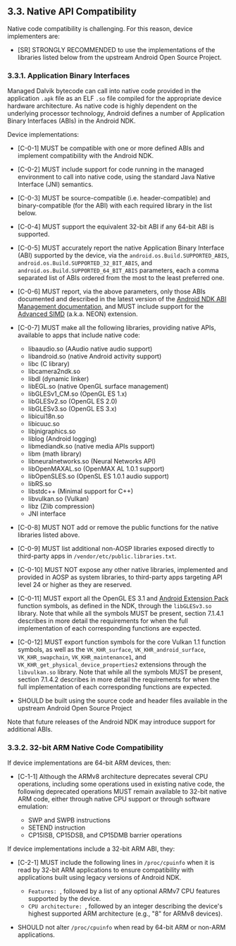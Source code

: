 ## 3.3\. Native API Compatibility

Native code compatibility is challenging. For this reason,
device implementers are:

*   [SR] STRONGLY RECOMMENDED to use the implementations of the libraries
listed below from the upstream Android Open Source Project.

### 3.3.1\. Application Binary Interfaces

Managed Dalvik bytecode can call into native code provided in the application
`.apk` file as an ELF `.so` file compiled for the appropriate device hardware
architecture. As native code is highly dependent on the underlying processor
technology, Android defines a number of Application Binary Interfaces (ABIs) in
the Android NDK.

Device implementations:

*   [C-0-1] MUST be compatible with one or more defined ABIs and implement
    compatibility with the Android NDK.
*   [C-0-2] MUST include support for code running in the managed environment to
    call into native code, using the standard Java Native Interface (JNI)
    semantics.
*   [C-0-3] MUST be source-compatible (i.e. header-compatible) and
    binary-compatible (for the ABI) with each required library in the list
    below.
*   [C-0-4] MUST support the equivalent 32-bit ABI if any 64-bit ABI is
    supported.
*   [C-0-5]  MUST accurately report the native Application Binary Interface
    (ABI) supported by the device, via the `android.os.Build.SUPPORTED_ABIS`,
    `android.os.Build.SUPPORTED_32_BIT_ABIS`, and
    `android.os.Build.SUPPORTED_64_BIT_ABIS` parameters, each a comma separated
    list of ABIs ordered from the most to the least preferred one.
*   [C-0-6] MUST report, via the above parameters, only those ABIs documented
    and described in the latest version of the
    [Android NDK ABI Management documentation](
    https://developer.android.com/ndk/guides/abis.html), and MUST include
    support for the [Advanced SIMD](
    http://infocenter.arm.com/help/index.jsp?topic=/com.arm.doc.ddi0388f/Beijfcja.html)
    (a.k.a. NEON) extension.
*   [C-0-7] MUST make all the following libraries, providing native APIs,
    available to apps that include native code:

    *   libaaudio.so (AAudio native audio support)
    *   libandroid.so (native Android activity support)
    *   libc (C library)
    *   libcamera2ndk.so
    *   libdl (dynamic linker)
    *   libEGL.so (native OpenGL surface management)
    *   libGLESv1\_CM.so (OpenGL ES 1.x)
    *   libGLESv2.so (OpenGL ES 2.0)
    *   libGLESv3.so (OpenGL ES 3.x)
    *   libicui18n.so
    *   libicuuc.so
    *   libjnigraphics.so
    *   liblog (Android logging)
    *   libmediandk.so (native media APIs support)
    *   libm (math library)
    *   libneuralnetworks.so (Neural Networks API)
    *   libOpenMAXAL.so (OpenMAX AL 1.0.1 support)
    *   libOpenSLES.so (OpenSL ES 1.0.1 audio support)
    *   libRS.so
    *   libstdc++ (Minimal support for C++)
    *   libvulkan.so (Vulkan)
    *   libz (Zlib compression)
    *   JNI interface

*   [C-0-8] MUST NOT add or remove the public functions for the native libraries
    listed above.
*   [C-0-9] MUST list additional non-AOSP libraries exposed directly to
    third-party apps in `/vendor/etc/public.libraries.txt`.
*   [C-0-10] MUST NOT expose any other native libraries, implemented and
    provided in AOSP as system libraries, to third-party apps targeting API
    level 24 or higher as they are reserved.
*   [C-0-11] MUST export all the OpenGL ES 3.1 and [Android Extension Pack](
    http://developer.android.com/guide/topics/graphics/opengl.html#aep)
    function symbols, as defined in the NDK, through the `libGLESv3.so` library.
    Note that while all the symbols MUST be present, section 7.1.4.1 describes
    in more detail the requirements for when the full implementation of each
    corresponding functions are expected.
*   [C-0-12] MUST export function symbols for the core Vulkan 1.1 function
    symbols, as well as the `VK_KHR_surface`, `VK_KHR_android_surface`,
    `VK_KHR_swapchain`, `VK_KHR_maintenance1`, and
    `VK_KHR_get_physical_device_properties2` extensions through the
    `libvulkan.so` library.  Note that while all the symbols MUST be present,
    section 7.1.4.2 describes in more detail the requirements for when the full
    implementation of each corresponding functions are expected.
*   SHOULD be built using the source code and header files available in the
    upstream Android Open Source Project

Note that future releases of the Android NDK may introduce support for
additional ABIs.

### 3.3.2. 32-bit ARM Native Code Compatibility

If device implementations are 64-bit ARM devices, then:

*    [C-1-1] Although the ARMv8 architecture deprecates several CPU operations,
     including some operations used in existing native code, the following
     deprecated operations MUST remain available to 32-bit native ARM code,
     either through native CPU support or through software emulation:

     *   SWP and SWPB instructions
     *   SETEND instruction
     *   CP15ISB, CP15DSB, and CP15DMB barrier operations

If device implementations include a 32-bit ARM ABI, they:

*    [C-2-1] MUST include the following lines in `/proc/cpuinfo` when it is read
     by 32-bit ARM applications to ensure compatibility with applications built
     using legacy versions of Android NDK.

     *   `Features: `, followed by a list of any optional ARMv7 CPU features
     supported by the device.
     *   `CPU architecture: `, followed by an integer describing the device's
     highest supported ARM architecture (e.g., "8" for ARMv8 devices).

*    SHOULD not alter `/proc/cpuinfo` when read by 64-bit ARM or non-ARM
     applications.
